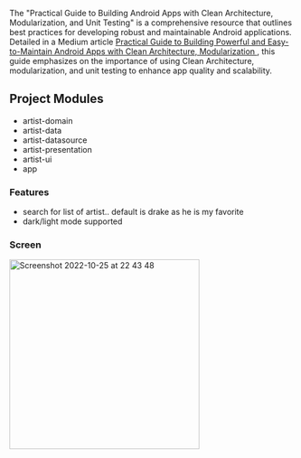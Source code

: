 The "Practical Guide to Building Android Apps with Clean Architecture, Modularization, and Unit Testing" is a comprehensive resource that outlines best practices for developing robust and maintainable Android applications. Detailed in a Medium article [ Practical Guide to Building Powerful and Easy-to-Maintain Android Apps with Clean Architecture, Modularization ](https://murainoyakubu.medium.com/practical-guide-to-building-powerful-and-easy-to-maintain-android-apps-with-clean-architecture-c6c8b592a0f2), this guide emphasizes on the importance of using Clean Architecture, modularization, and unit testing to enhance app quality and scalability.


## Project Modules
* artist-domain
* artist-data
* artist-datasource
* artist-presentation
* artist-ui
* app


### Features
- search for list of artist.. default is drake as he is my favorite
- dark/light mode supported



### Screen

<img width="336" alt="Screenshot 2022-10-25 at 22 43 48" src="https://user-images.githubusercontent.com/26343440/197887992-51323194-0dcb-48e6-ae93-e570633aa807.png">

